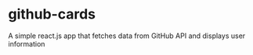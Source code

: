 # github-cards
A simple react.js app that fetches data from GitHub API and displays user information
